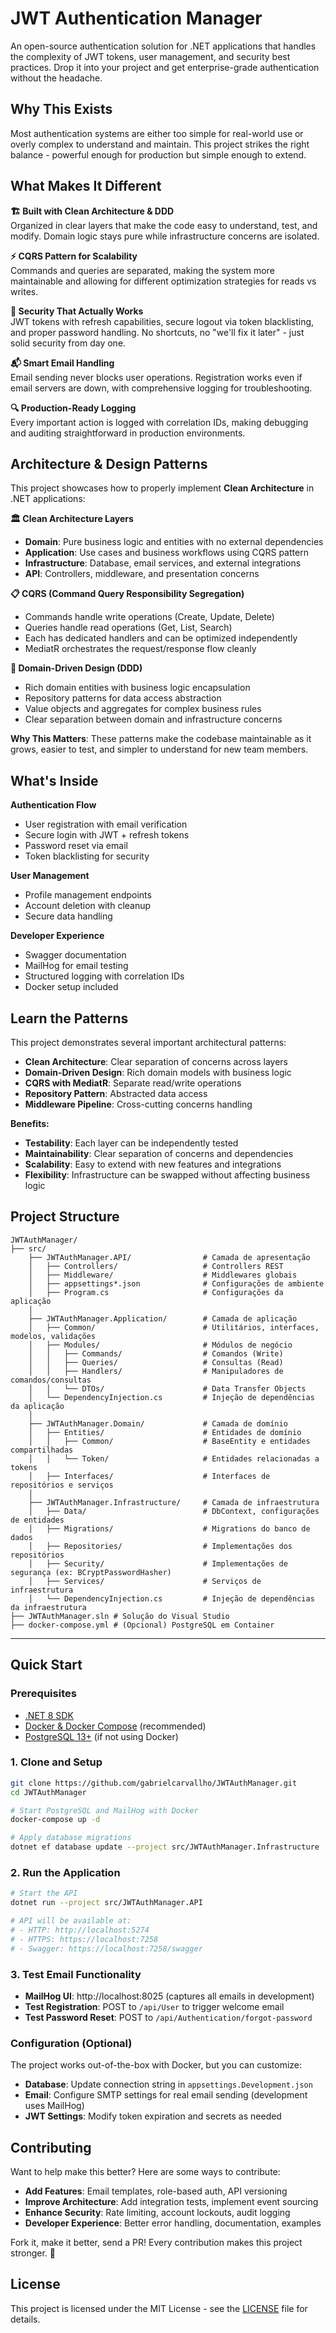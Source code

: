 # JWT Authentication Manager

An open-source authentication solution for .NET applications that handles the complexity of JWT tokens, user management, and security best practices. Drop it into your project and get enterprise-grade authentication without the headache.

## Why This Exists

Most authentication systems are either too simple for real-world use or overly complex to understand and maintain. This project strikes the right balance - powerful enough for production but simple enough to extend.

## What Makes It Different

**🏗️ Built with Clean Architecture & DDD**  
Organized in clear layers that make the code easy to understand, test, and modify. Domain logic stays pure while infrastructure concerns are isolated.

**⚡ CQRS Pattern for Scalability**  
Commands and queries are separated, making the system more maintainable and allowing for different optimization strategies for reads vs writes.

**🔐 Security That Actually Works**  
JWT tokens with refresh capabilities, secure logout via token blacklisting, and proper password handling. No shortcuts, no "we'll fix it later" - just solid security from day one.

**📬 Smart Email Handling**  
Email sending never blocks user operations. Registration works even if email servers are down, with comprehensive logging for troubleshooting.

**🔍 Production-Ready Logging**  
Every important action is logged with correlation IDs, making debugging and auditing straightforward in production environments.

## Architecture & Design Patterns

This project showcases how to properly implement **Clean Architecture** in .NET applications:

**🏛️ Clean Architecture Layers**
- **Domain**: Pure business logic and entities with no external dependencies
- **Application**: Use cases and business workflows using CQRS pattern  
- **Infrastructure**: Database, email services, and external integrations
- **API**: Controllers, middleware, and presentation concerns

**📋 CQRS (Command Query Responsibility Segregation)**
- Commands handle write operations (Create, Update, Delete)
- Queries handle read operations (Get, List, Search)
- Each has dedicated handlers and can be optimized independently
- MediatR orchestrates the request/response flow cleanly

**🎯 Domain-Driven Design (DDD)**
- Rich domain entities with business logic encapsulation
- Repository patterns for data access abstraction
- Value objects and aggregates for complex business rules
- Clear separation between domain and infrastructure concerns

**Why This Matters**: These patterns make the codebase maintainable as it grows, easier to test, and simpler to understand for new team members.

## What's Inside

**Authentication Flow**
- User registration with email verification
- Secure login with JWT + refresh tokens  
- Password reset via email
- Token blacklisting for security

**User Management**
- Profile management endpoints
- Account deletion with cleanup
- Secure data handling

**Developer Experience**
- Swagger documentation
- MailHog for email testing
- Structured logging with correlation IDs
- Docker setup included

## Learn the Patterns

This project demonstrates several important architectural patterns:

- **Clean Architecture**: Clear separation of concerns across layers
- **Domain-Driven Design**: Rich domain models with business logic
- **CQRS with MediatR**: Separate read/write operations
- **Repository Pattern**: Abstracted data access
- **Middleware Pipeline**: Cross-cutting concerns handling

**Benefits:**
- **Testability**: Each layer can be independently tested
- **Maintainability**: Clear separation of concerns and dependencies
- **Scalability**: Easy to extend with new features and integrations
- **Flexibility**: Infrastructure can be swapped without affecting business logic

## Project Structure

```
JWTAuthManager/
├── src/
    ├── JWTAuthManager.API/                # Camada de apresentação
    │   ├── Controllers/                   # Controllers REST
    │   ├── Middleware/                    # Middlewares globais
    │   ├── appsettings*.json              # Configurações de ambiente
    │   ├── Program.cs                     # Configurações da aplicação
    │
    ├── JWTAuthManager.Application/        # Camada de aplicação
    │   ├── Common/                        # Utilitários, interfaces, modelos, validações
    │   ├── Modules/                       # Módulos de negócio
    │   │   ├── Commands/                  # Comandos (Write)
    │   │   ├── Queries/                   # Consultas (Read)
    │   │   ├── Handlers/                  # Manipuladores de comandos/consultas
    │   │   └── DTOs/                      # Data Transfer Objects
    │   └── DependencyInjection.cs         # Injeção de dependências da aplicação
    │
    ├── JWTAuthManager.Domain/             # Camada de domínio
    │   ├── Entities/                      # Entidades de domínio
    │   │   ├── Common/                    # BaseEntity e entidades compartilhadas
    │   │   └── Token/                     # Entidades relacionadas a tokens
    │   ├── Interfaces/                    # Interfaces de repositórios e serviços
    │
    ├── JWTAuthManager.Infrastructure/     # Camada de infraestrutura
    │   ├── Data/                          # DbContext, configurações de entidades
    │   ├── Migrations/                    # Migrations do banco de dados
    │   ├── Repositories/                  # Implementações dos repositórios
    │   ├── Security/                      # Implementações de segurança (ex: BCryptPasswordHasher)
    │   ├── Services/                      # Serviços de infraestrutura
    │   └── DependencyInjection.cs         # Injeção de dependências da infraestrutura
├── JWTAuthManager.sln # Solução do Visual Studio
├── docker-compose.yml # (Opcional) PostgreSQL em Container
```
---

## Quick Start

### Prerequisites

- [.NET 8 SDK](https://dotnet.microsoft.com/download/dotnet/8.0)
- [Docker & Docker Compose](https://docs.docker.com/compose/) (recommended)
- [PostgreSQL 13+](https://postgresql.org) (if not using Docker)

### 1. Clone and Setup

```bash
git clone https://github.com/gabrielcarvallho/JWTAuthManager.git
cd JWTAuthManager

# Start PostgreSQL and MailHog with Docker
docker-compose up -d

# Apply database migrations
dotnet ef database update --project src/JWTAuthManager.Infrastructure
```

### 2. Run the Application

```bash
# Start the API
dotnet run --project src/JWTAuthManager.API

# API will be available at:
# - HTTP: http://localhost:5274
# - HTTPS: https://localhost:7258
# - Swagger: https://localhost:7258/swagger
```

### 3. Test Email Functionality

- **MailHog UI**: http://localhost:8025 (captures all emails in development)
- **Test Registration**: POST to `/api/User` to trigger welcome email
- **Test Password Reset**: POST to `/api/Authentication/forgot-password`

### Configuration (Optional)

The project works out-of-the-box with Docker, but you can customize:

- **Database**: Update connection string in `appsettings.Development.json`
- **Email**: Configure SMTP settings for real email sending (development uses MailHog)
- **JWT Settings**: Modify token expiration and secrets as needed

## Contributing

Want to help make this better? Here are some ways to contribute:

- **Add Features**: Email templates, role-based auth, API versioning
- **Improve Architecture**: Add integration tests, implement event sourcing
- **Enhance Security**: Rate limiting, account lockouts, audit logging
- **Developer Experience**: Better error handling, documentation, examples

Fork it, make it better, send a PR! Every contribution makes this project stronger. 💪 

## License

This project is licensed under the MIT License - see the [LICENSE](LICENSE) file for details.
